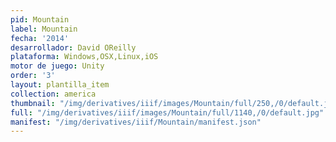 ```yaml
---
pid: Mountain
label: Mountain
fecha: '2014'
desarrollador: David OReilly
plataforma: Windows,OSX,Linux,iOS
motor de juego: Unity
order: '3'
layout: plantilla_item
collection: america
thumbnail: "/img/derivatives/iiif/images/Mountain/full/250,/0/default.jpg"
full: "/img/derivatives/iiif/images/Mountain/full/1140,/0/default.jpg"
manifest: "/img/derivatives/iiif/Mountain/manifest.json"
---
```

